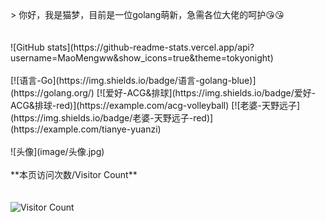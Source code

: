 <br>
<br>
<br>
> 你好，我是猫梦，目前是一位golang萌新，急需各位大佬的呵护😘😘
<br>
<br>
<br>
![GitHub stats](https://github-readme-stats.vercel.app/api?username=MaoMengww&show_icons=true&theme=tokyonight)
<br>
<br>
[![语言-Go](https://img.shields.io/badge/语言-golang-blue)](https://golang.org/)
[![爱好-ACG&排球](https://img.shields.io/badge/爱好-ACG&排球-red)](https://example.com/acg-volleyball)
[![老婆-天野远子](https://img.shields.io/badge/老婆-天野远子-red)](https://example.com/tianye-yuanzi)
<br>
<br>
![头像](image/头像.jpg)
<br>
<br>
**本页访问次数/Visitor Count**
 
<br>
<br>
<br>
 
<img width="80%" src="https://count.getloli.com/@MaoMengww?theme=asoul&padding=7&offset=0&align=top&pixelated=1&darkmode=auto" alt="Visitor Count" />